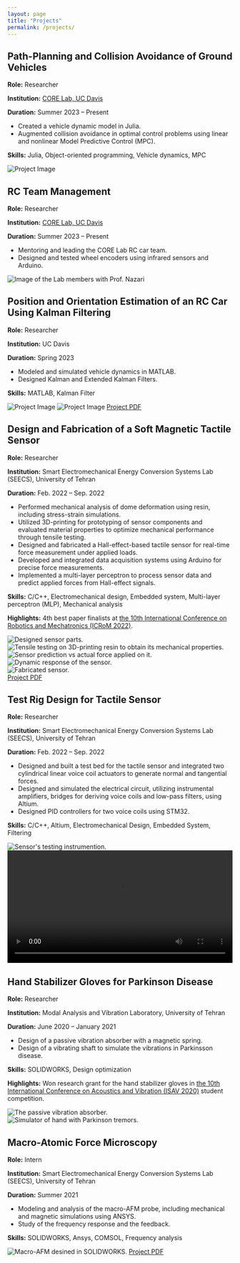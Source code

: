 ```yaml
---
layout: page
title: "Projects"
permalink: /projects/
---
```

<div class="projects-section">
  <!-- Project 1 -->
  <div class="project-card">
    <div class="project-content">
      <h2>Path-Planning and Collision Avoidance of Ground Vehicles</h2>
      <p><strong>Role:</strong> Researcher</p>
      <p><strong>Institution:</strong>  <a href="https://nazarilab.ucdavis.edu/" target="_blank" rel="noopener noreferrer">CORE Lab, UC Davis</a></p>
      <p><strong>Duration:</strong> Summer 2023 – Present</p>
      <ul>
        <li>Created a vehicle dynamic model in Julia.</li>
        <li>Augmented collision avoidance in optimal control problems using linear and nonlinear Model Predictive Control (MPC).</li>
      </ul>
      <p><strong>Skills:</strong> Julia, Object-oriented programming, Vehicle dynamics, MPC</p>
    </div>
    <div class="project-media">
      <img src="/assets/images/OSQP_MPC.png" alt="Project Image">
    </div>
  </div>

  <!-- Project 2 -->
  <div class="project-card">
    <div class="project-content">
      <h2>RC Team Management</h2>
      <p><strong>Role:</strong> Researcher</p>
      <p><strong>Institution:</strong> <a href="https://nazarilab.ucdavis.edu/" target="_blank" rel="noopener noreferrer">CORE Lab, UC Davis</a></p>
      <p><strong>Duration:</strong> Summer 2023 – Present</p>
      <ul>
        <li>Mentoring and leading the CORE Lab RC car team.</li>
        <li>Designed and tested wheel encoders using infrared sensors and Arduino.</li>
      </ul>
    </div>
    <div class="project-media">
      <img src="/assets/images/RC3.jpg" alt="Image of the Lab members with Prof. Nazari">
      <!-- <a href="/assets/pdfs/project2.pdf" target="_blank" class="project-pdf">Project PDF</a> -->
    </div>
  </div>

  <!-- Project 3 -->
  <div class="project-card">
    <div class="project-content">
      <h2>Position and Orientation Estimation of an RC Car Using Kalman Filtering</h2>
      <p><strong>Role:</strong> Researcher</p>
      <p><strong>Institution:</strong> UC Davis</p>
      <p><strong>Duration:</strong> Spring 2023</p>
      <ul>
        <li>Modeled and simulated vehicle dynamics in MATLAB.</li>
        <li>Designed Kalman and Extended Kalman Filters.</li>
      </ul>
      <p><strong>Skills:</strong> MATLAB, Kalman Filter</p>
    </div>
    <div class="project-media">
      <img src="/assets/images/estimationError.jpg" alt="Project Image">
      <img src="/assets/images/state-comparison.jpg" alt="Project Image">
      <a href="/assets/pdfs/Estimation.pdf" target="_blank" class="project-pdf">Project PDF</a>
    </div>
  </div>

  <!-- Project 4 -->
  <div class="project-card custom-layout">
    <div class="project-content">
        <h2>Design and Fabrication of a Soft Magnetic Tactile Sensor</h2>
        <p><strong>Role:</strong> Researcher</p>
        <p><strong>Institution:</strong> Smart Electromechanical Energy Conversion Systems Lab (SEECS), University of Tehran</p>
        <p><strong>Duration:</strong> Feb. 2022 – Sep. 2022</p>
        <ul>
          <li>Performed mechanical analysis of dome deformation using resin, including stress-strain simulations.</li>
          <li>Utilized 3D-printing for prototyping of sensor components and evaluated material properties to optimize mechanical performance through tensile testing.</li>
          <li>Designed and fabricated a Hall-effect-based tactile sensor for real-time force measurement under applied loads.</li>
          <li>Developed and integrated data acquisition systems using Arduino for precise force measurements.</li>
          <li>Implemented a multi-layer perceptron to process sensor data and predict applied forces from Hall-effect signals.</li>
        </ul>
        <p><strong>Skills:</strong> C/C++, Electromechanical design, Embedded system, Multi-layer perceptron (MLP), Mechanical analysis</p>
        <p><strong>Highlights:</strong> 4th best paper finalists at <a href="https://icrom.ir/" target="_blank" rel="noopener noreferrer"> the 10th International Conference on Robotics and Mechatronics (ICRoM 2022)</a>.</p>
    </div>
    <div class="project-images">
        <div class="top-right">
            <img src="/assets/images/sensor-CAD.jpg" alt="Designed sensor parts." class="large-image">
            <div class="small-images-row">
                <img src="/assets/images/tensile.jpg" alt="Tensile testing on 3D-printing resin to obtain its mechanical properties." class="small-image narrow">
                <img src="/assets/images/disp.jpg" alt="Sensor prediction vs actual force applied on it." class="small-image wide">
            </div>
            <img src="/assets/images/force.jpg" alt="Dynamic response of the sensor." class="large-image">
        </div>
        <div class="wide-bottom">
            <img src="/assets/images/sensor.jpg" alt="Fabricated sensor." class="wide-image">
        </div>
        <div class="small-images-row">
            <a href="/assets/pdfs/tactile.pdf" target="_blank" class="project-pdf">Project PDF</a>
        </div>
    </div>
</div>

<!-- Project 5 -->
  <div class="project-card">
    <div class="project-content">
        <h2>Test Rig Design for Tactile Sensor</h2>
        <p><strong>Role:</strong> Researcher</p>
        <p><strong>Institution:</strong> Smart Electromechanical Energy Conversion Systems Lab (SEECS), University of Tehran</p>
        <p><strong>Duration:</strong> Feb. 2022 – Sep. 2022</p>
        <ul>
            <li>Designed and built a test bed for the tactile sensor and integrated two cylindrical linear voice coil actuators to generate normal and tangential forces.</li>
            <li>Designed and simulated the electrical circuit, utilizing instrumental amplifiers, bridges for deriving voice coils and low-pass filters, using Altium.</li>
            <li>Designed PID controllers for two voice coils using STM32.</li>
        </ul>
        <p><strong>Skills:</strong> C/C++, Altium, Electromechanical Design, Embedded System, Filtering</p>
    </div>
    <div class="project-media">
      <img src="/assets/images/instrumentation.jpg" alt="Sensor's testing instrumention.">
      <video controls width="100%" class="project-video">
        <source src="/assets/video/Tactile-test.mp4" type="video/mp4">
      </video>
    </div>
</div>

  <!-- Project 6 -->
<div class="project-card">
  <div class="project-content">
    <h2>Hand Stabilizer Gloves for Parkinson Disease</h2>
    <p><strong>Role:</strong> Researcher</p>
    <p><strong>Institution:</strong> Modal Analysis and Vibration Laboratory, University of Tehran</p>
    <p><strong>Duration:</strong> June 2020 – January 2021</p>
    <ul>
      <li>Design of a passive vibration absorber with a magnetic spring.</li>
      <li>Design of a vibrating shaft to simulate the vibrations in Parkinsson disease.</li>
      <!-- Add more bullet points as needed -->
    </ul>
    <p><strong>Skills:</strong> SOLIDWORKS, Design optimization</p>
    <p><strong>Highlights:</strong> Won research grant for the hand stabilizer gloves in <a href="https://2020.isav.ir/?lang=en" target="_blank" rel="noopener noreferrer"> the 10th International Conference on Acoustics and Vibration (ISAV 2020)</a> student competition.</p>
  </div>
  <div class="project-media">
    <img src="/assets/images/hand1.JPG" alt="The passive vibration absorber.">
    <img src="/assets/images/hand2.JPG" alt="Simulator of hand with Parkinson tremors.">
  </div>
</div>

  <!-- Add more projects similarly -->
  <!-- Project 7 -->
<div class="project-card">
  <div class="project-content">
    <h2>Macro-Atomic Force Microscopy</h2>
    <p><strong>Role:</strong> Intern</p>
    <p><strong>Institution:</strong> Smart Electromechanical Energy Conversion Systems Lab (SEECS), University of Tehran</p>
    <p><strong>Duration:</strong> Summer 2021</p>
    <ul>
      <li>Modeling and analysis of the macro-AFM probe, including mechanical and magnetic simulations using ANSYS.</li>
      <li>Study of the frequency response and the feedback.</li>
    </ul>
    <p><strong>Skills:</strong> SOLIDWORKS, Ansys, COMSOL, Frequency analysis</p>
  </div>
  <div class="project-media">
    <img src="/assets/images/intern1.png" alt="Macro-AFM desined in SOLIDWORKS.">
    <a href="/assets/pdfs/Internship.pdf" target="_blank" class="project-pdf">Project PDF</a>
  </div>
</div>


</div>
